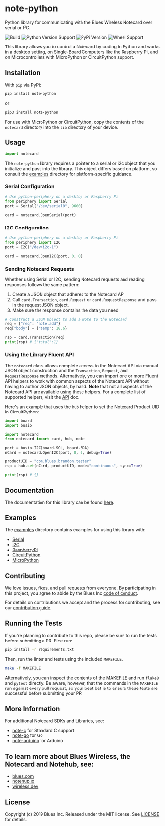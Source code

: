 # note-python

Python library for communicating with the Blues Wireless Notecard over serial or I²C.

![Build](https://github.com/blues/note-python/workflows/Python%20package/badge.svg)
![Python Version Support](https://img.shields.io/pypi/pyversions/note-python)
![PyPi Version](https://img.shields.io/pypi/v/note-python)
![Wheel Support](https://img.shields.io/pypi/wheel/note-python)

This library allows you to control a Notecard by coding in Python and works in a desktop setting, on Single-Board Computers like the Raspberry Pi, and on Microcontrollers with MicroPython or CircuitPython support.

## Installation

With `pip` via PyPi:

```bash
pip install note-python
```

or 


```bash
pip3 install note-python
```

For use with MicroPython or CircuitPython, copy the contents of the `notecard` directory into the `lib` directory of your device.

## Usage

```python
import notecard
```

The `note-python` library requires a pointer to a serial or i2c object that you initialize and pass into the library. This object differs based on platform, so consult the [examples](examples/) directory for platform-specific guidance.

### Serial Configuration

```python
# Use python-periphery on a desktop or Raspberry Pi 
from periphery import Serial
port = Serial("/dev/serial0", 9600)

card = notecard.OpenSerial(port)
```

### I2C Configuration

```python
# Use python-periphery on a desktop or Raspberry Pi 
from periphery import I2C
port = I2C("/dev/i2c-1")

card = notecard.OpenI2C(port, 0, 0)
```

### Sending Notecard Requests

Whether using Serial or I2C, sending Notecard requests and reading responses follows the same pattern:

1. Create a JSON object that adheres to the Notecard API
2. Call `card.Transaction`, `card.Request` or `card.RequestResponse` and pass in the request JSON object.
3. Make sure the response contains the data you need

```python
# Construct a JSON Object to add a Note to the Notecard
req = {"req": "note.add"}
req["body"] = {"temp": 18.6}

rsp = card.Transaction(req)
print(rsp) # {"total":1}
```

### Using the Library Fluent API

The `notecard` class allows complete access to the Notecard API via manual JSON object construction and the `Transaction`, `Request`, and `RequestResponse` methods. Alternatively, you can import one or more Fluent API helpers to work with common aspects of the Notecard API without having to author JSON objects, by hand. **Note** that not all aspects of the Notecard API are available using these helpers. For a complete list of supported helpers, visit the [API](API.md) doc.

Here's an example that uses the `hub` helper to set the Notecard Product UID in CircuitPython:

```python
import board
import busio

import notecard
from notecard import card, hub, note

port = busio.I2C(board.SCL, board.SDA)
nCard = notecard.OpenI2C(port, 0, 0, debug=True)

productUID = "com.blues.brandon.tester"
rsp = hub.set(nCard, productUID, mode="continuous", sync=True)

print(rsp) # {}
```

## Documentation

The documentation for this library can be found
[here](https://blues.github.io/note-python/docs/html/index.html).

## Examples

The [examples](examples/) directory contains examples for using this library with:

- [Serial](examples/serial-example.py)
- [I2C](examples/i2c-example.py)
- [RaspberryPi](examples/rpi-example.py)
- [CircuitPython](examples/cpy-example.py)
- [MicroPython](examples/mpy-example.py)

## Contributing

We love issues, fixes, and pull requests from everyone. By participating in this project, you agree to abide by the Blues Inc [code of conduct].

For details on contributions we accept and the process for contributing, see our [contribution guide](CONTRIBUTING.md).

## Running the Tests

If you're planning to contribute to this repo, please be sure to run the tests before submitting a PR. First run:

```bash
pip install -r requirements.txt
```

Then, run the linter and tests using the included `MAKEFILE`.

```bash
make -f MAKEFILE
```

Alternatively, you can inspect the contents of the [MAKEFILE](MAKEFILE) and run `flake8` and `pytest` directly. Be aware, however, that the commands in the `MAKEFILE` run against every pull request, so your best bet is to ensure these tests are successful before submitting your PR.

## More Information

For additional Notecard SDKs and Libraries, see:

* [note-c](https://github.com/blues/note-c) for Standard C support
* [note-go](https://github.com/blues/note-go) for Go
* [note-arduino](https://github.com/blues/note-arduino) for Arduino 

## To learn more about Blues Wireless, the Notecard and Notehub, see:

* [blues.com](https://blues.com)
* [notehub.io][Notehub]
* [wireless.dev](https://wireless.dev)

## License

Copyright (c) 2019 Blues Inc. Released under the MIT license. See [LICENSE](LICENSE) for details.

[code of conduct]: https://blues.github.io/opensource/code-of-conduct
[Notehub]: https://notehub.io
